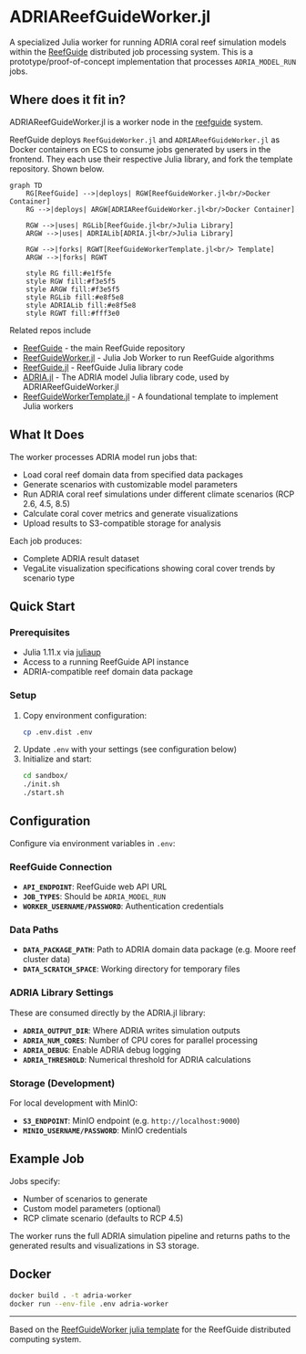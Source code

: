 # ADRIAReefGuideWorker.jl

A specialized Julia worker for running ADRIA coral reef simulation models within the [ReefGuide](https://github.com/open-AIMS/reefguide) distributed job processing system. This is a prototype/proof-of-concept implementation that processes `ADRIA_MODEL_RUN` jobs.

## Where does it fit in?

ADRIAReefGuideWorker.jl is a worker node in the [reefguide](https://github.com/open-AIMS/reefguide) system. 

ReefGuide deploys `ReefGuideWorker.jl` and `ADRIAReefGuideWorker.jl` as Docker containers on ECS to consume jobs generated by users in the frontend. They each use their respective Julia library, and fork the template repository. Shown below.

```mermaid
graph TD
    RG[ReefGuide] -->|deploys| RGW[ReefGuideWorker.jl<br/>Docker Container]
    RG -->|deploys| ARGW[ADRIAReefGuideWorker.jl<br/>Docker Container]

    RGW -->|uses| RGLib[ReefGuide.jl<br/>Julia Library]
    ARGW -->|uses| ADRIALib[ADRIA.jl<br/>Julia Library]

    RGW -->|forks| RGWT[ReefGuideWorkerTemplate.jl<br/> Template]
    ARGW -->|forks| RGWT

    style RG fill:#e1f5fe
    style RGW fill:#f3e5f5
    style ARGW fill:#f3e5f5
    style RGLib fill:#e8f5e8
    style ADRIALib fill:#e8f5e8
    style RGWT fill:#fff3e0
```

Related repos include

- [ReefGuide](https://github.com/open-AIMS/reefguide) - the main ReefGuide repository
- [ReefGuideWorker.jl](https://github.com/open-AIMS/ReefGuideWorker.jl) - Julia Job Worker to run ReefGuide algorithms
- [ReefGuide.jl](https://github.com/open-AIMS/ReefGuide.jl) - ReefGuide Julia library code
- [ADRIA.jl](https://github.com/open-AIMS/ADRIA.jl) - The ADRIA model Julia library code, used by ADRIAReefGuideWorker.jl
- [ReefGuideWorkerTemplate.jl](https://github.com/open-AIMS/ReefGuideWorkerTemplate.jl) - A foundational template to implement Julia workers

## What It Does

The worker processes ADRIA model run jobs that:

- Load coral reef domain data from specified data packages
- Generate scenarios with customizable model parameters
- Run ADRIA coral reef simulations under different climate scenarios (RCP 2.6, 4.5, 8.5)
- Calculate coral cover metrics and generate visualizations
- Upload results to S3-compatible storage for analysis

Each job produces:

- Complete ADRIA result dataset
- VegaLite visualization specifications showing coral cover trends by scenario type

## Quick Start

### Prerequisites

- Julia 1.11.x via [juliaup](https://github.com/JuliaLang/juliaup)
- Access to a running ReefGuide API instance
- ADRIA-compatible reef domain data package

### Setup

1. Copy environment configuration:
   ```bash
   cp .env.dist .env
   ```
2. Update `.env` with your settings (see configuration below)
3. Initialize and start:
   ```bash
   cd sandbox/
   ./init.sh
   ./start.sh
   ```

## Configuration

Configure via environment variables in `.env`:

### ReefGuide Connection

- **`API_ENDPOINT`**: ReefGuide web API URL
- **`JOB_TYPES`**: Should be `ADRIA_MODEL_RUN`
- **`WORKER_USERNAME/PASSWORD`**: Authentication credentials

### Data Paths

- **`DATA_PACKAGE_PATH`**: Path to ADRIA domain data package (e.g. Moore reef cluster data)
- **`DATA_SCRATCH_SPACE`**: Working directory for temporary files

### ADRIA Library Settings

These are consumed directly by the ADRIA.jl library:

- **`ADRIA_OUTPUT_DIR`**: Where ADRIA writes simulation outputs
- **`ADRIA_NUM_CORES`**: Number of CPU cores for parallel processing
- **`ADRIA_DEBUG`**: Enable ADRIA debug logging
- **`ADRIA_THRESHOLD`**: Numerical threshold for ADRIA calculations

### Storage (Development)

For local development with MinIO:

- **`S3_ENDPOINT`**: MinIO endpoint (e.g. `http://localhost:9000`)
- **`MINIO_USERNAME/PASSWORD`**: MinIO credentials

## Example Job

Jobs specify:

- Number of scenarios to generate
- Custom model parameters (optional)
- RCP climate scenario (defaults to RCP 4.5)

The worker runs the full ADRIA simulation pipeline and returns paths to the generated results and visualizations in S3 storage.

## Docker

```bash
docker build . -t adria-worker
docker run --env-file .env adria-worker
```

---

Based on the [ReefGuideWorker julia template](https://github.com/open-AIMS/ReefGuideWorkerTemplate.jl) for the ReefGuide distributed computing system.
